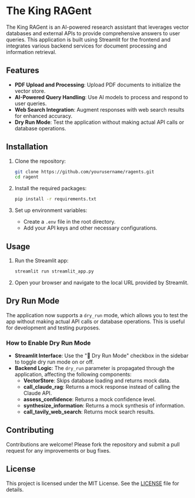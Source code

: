 # The King RAGent

The King RAGent is an AI-powered research assistant that leverages vector databases and external APIs to provide comprehensive answers to user queries. This application is built using Streamlit for the frontend and integrates various backend services for document processing and information retrieval.

## Features

- **PDF Upload and Processing**: Upload PDF documents to initialize the vector store.
- **AI-Powered Query Handling**: Use AI models to process and respond to user queries.
- **Web Search Integration**: Augment responses with web search results for enhanced accuracy.
- **Dry Run Mode**: Test the application without making actual API calls or database operations.

## Installation

1. Clone the repository:
   ```bash
   git clone https://github.com/yourusername/ragents.git
   cd ragent
   ```

2. Install the required packages:
   ```bash
   pip install -r requirements.txt
   ```

3. Set up environment variables:
   - Create a `.env` file in the root directory.
   - Add your API keys and other necessary configurations.

## Usage

1. Run the Streamlit app:
   ```bash
   streamlit run streamlit_app.py
   ```

2. Open your browser and navigate to the local URL provided by Streamlit.

## Dry Run Mode

The application now supports a `dry_run` mode, which allows you to test the app without making actual API calls or database operations. This is useful for development and testing purposes.

### How to Enable Dry Run Mode

- **Streamlit Interface**: Use the "🔧 Dry Run Mode" checkbox in the sidebar to toggle dry run mode on or off.
- **Backend Logic**: The `dry_run` parameter is propagated through the application, affecting the following components:
  - **VectorStore**: Skips database loading and returns mock data.
  - **call_claude_rag**: Returns a mock response instead of calling the Claude API.
  - **assess_confidence**: Returns a mock confidence level.
  - **synthesize_information**: Returns a mock synthesis of information.
  - **call_tavily_web_search**: Returns mock search results.

## Contributing

Contributions are welcome! Please fork the repository and submit a pull request for any improvements or bug fixes.

## License

This project is licensed under the MIT License. See the [LICENSE](LICENSE) file for details.
